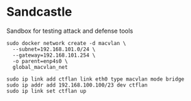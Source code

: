 # Sandcastle

Sandbox for testing attack and defense tools

```
sudo docker network create -d macvlan \
  --subnet=192.168.101.0/24 \
  --gateway=192.168.101.254 \
  -o parent=enp4s0 \
  global_macvlan_net
```

```
sudo ip link add ctflan link eth0 type macvlan mode bridge
sudo ip addr add 192.168.100.100/23 dev ctflan
sudo ip link set ctflan up
```